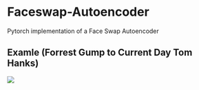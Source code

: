 # Faceswap-Autoencoder
Pytorch implementation of a Face Swap Autoencoder

## Examle (Forrest Gump to Current Day Tom Hanks)
![](examples/gump_example.gif)
